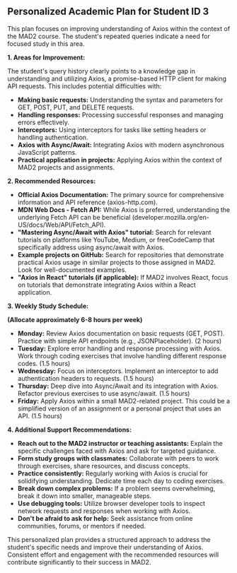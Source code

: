## Personalized Academic Plan for Student ID 3

This plan focuses on improving understanding of Axios within the context of the MAD2 course.  The student's repeated queries indicate a need for focused study in this area.

**1. Areas for Improvement:**

The student's query history clearly points to a knowledge gap in understanding and utilizing Axios, a promise-based HTTP client for making API requests.  This includes potential difficulties with:

* **Making basic requests:**  Understanding the syntax and parameters for GET, POST, PUT, and DELETE requests.
* **Handling responses:** Processing successful responses and managing errors effectively.
* **Interceptors:**  Using interceptors for tasks like setting headers or handling authentication.
* **Axios with Async/Await:** Integrating Axios with modern asynchronous JavaScript patterns.
* **Practical application in projects:** Applying Axios within the context of MAD2 projects and assignments.

**2. Recommended Resources:**

* **Official Axios Documentation:** The primary source for comprehensive information and API reference (axios-http.com).
* **MDN Web Docs - Fetch API:** While Axios is preferred, understanding the underlying Fetch API can be beneficial (developer.mozilla.org/en-US/docs/Web/API/Fetch_API).
* **"Mastering Async/Await with Axios" tutorial:** Search for relevant tutorials on platforms like YouTube, Medium, or freeCodeCamp that specifically address using async/await with Axios.
* **Example projects on GitHub:** Search for repositories that demonstrate practical Axios usage in similar projects to those assigned in MAD2.  Look for well-documented examples.
* **"Axios in React" tutorials (if applicable):** If MAD2 involves React, focus on tutorials that demonstrate integrating Axios within a React application.

**3. Weekly Study Schedule:**

**(Allocate approximately 6-8 hours per week)**

* **Monday:** Review Axios documentation on basic requests (GET, POST). Practice with simple API endpoints (e.g., JSONPlaceholder). (2 hours)
* **Tuesday:** Explore error handling and response processing with Axios. Work through coding exercises that involve handling different response codes. (1.5 hours)
* **Wednesday:**  Focus on interceptors.  Implement an interceptor to add authentication headers to requests. (1.5 hours)
* **Thursday:** Deep dive into Async/Await and its integration with Axios. Refactor previous exercises to use async/await. (1.5 hours)
* **Friday:**  Apply Axios within a small MAD2-related project.  This could be a simplified version of an assignment or a personal project that uses an API. (1.5 hours)


**4. Additional Support Recommendations:**

* **Reach out to the MAD2 instructor or teaching assistants:**  Explain the specific challenges faced with Axios and ask for targeted guidance.
* **Form study groups with classmates:** Collaborate with peers to work through exercises, share resources, and discuss concepts.
* **Practice consistently:**  Regularly working with Axios is crucial for solidifying understanding.  Dedicate time each day to coding exercises.
* **Break down complex problems:**  If a problem seems overwhelming, break it down into smaller, manageable steps.
* **Use debugging tools:**  Utilize browser developer tools to inspect network requests and responses when working with Axios.
* **Don't be afraid to ask for help:**  Seek assistance from online communities, forums, or mentors if needed.


This personalized plan provides a structured approach to address the student's specific needs and improve their understanding of Axios.  Consistent effort and engagement with the recommended resources will contribute significantly to their success in MAD2.